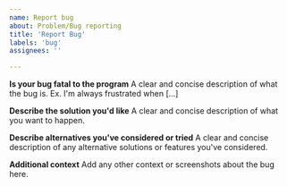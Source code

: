 ```yaml
---
name: Report bug
about: Problem/Bug reporting
title: 'Report Bug'
labels: 'bug'
assignees: ''

---
```


**Is your bug fatal to the program**
A clear and concise description of what the bug is. Ex. I'm always frustrated when [...]

**Describe the solution you'd like**
A clear and concise description of what you want to happen.

**Describe alternatives you've considered or tried**
A clear and concise description of any alternative solutions or features you've considered.

**Additional context**
Add any other context or screenshots about the bug here.
